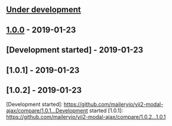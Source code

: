 ## [Under development]

## [1.0.0] - 2019-01-23

## [Development started] - 2019-01-23

## [1.0.1] - 2019-01-23

## [1.0.2] - 2019-01-23

[@filsh]: https://github.com/filsh
[filsh@mailery.io]: https://github.com/filsh
[@careydavid]: https://github.com/careydavid
[careydavid@mailery.io]: https://github.com/careydavid
[Under development]: https://github.com/maileryio/yii2-modal-ajax/releases
[1.0.0]: https://github.com/maileryio/yii2-modal-ajax/releases/tag/1.0.0
[Development started]: https://github.com/maileryio/yii2-modal-ajax/compare/1.0.1...Development started
[1.0.1]: https://github.com/maileryio/yii2-modal-ajax/compare/1.0.2...1.0.1

